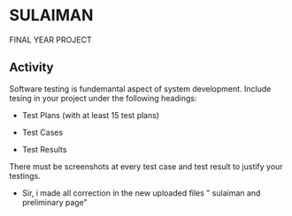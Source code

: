 # SULAIMAN
FINAL YEAR PROJECT


## Activity
Software testing is fundemantal aspect of system development. Include tesing in your project under the following headings:

* Test Plans (with at least 15 test plans)

* Test Cases

* Test Results

There must be screenshots at every test case and test result to justify your testings.


* Sir, i made all correction in the new uploaded files " sulaiman and preliminary page"
